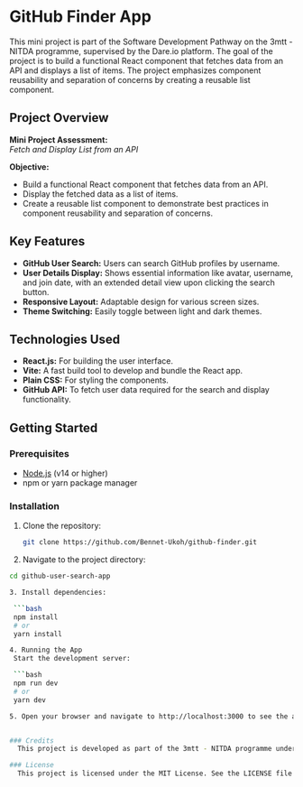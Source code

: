 # GitHub Finder App

This mini project is part of the Software Development Pathway on the 3mtt - NITDA programme, supervised by the Dare.io platform. The goal of the project is to build a functional React component that fetches data from an API and displays a list of items. The project emphasizes component reusability and separation of concerns by creating a reusable list component.

## Project Overview

**Mini Project Assessment:**  
_Fetch and Display List from an API_

**Objective:**

- Build a functional React component that fetches data from an API.
- Display the fetched data as a list of items.
- Create a reusable list component to demonstrate best practices in component reusability and separation of concerns.

## Key Features

- **GitHub User Search:** Users can search GitHub profiles by username.
- **User Details Display:** Shows essential information like avatar, username, and join date, with an extended detail view upon clicking the search button.
- **Responsive Layout:** Adaptable design for various screen sizes.
- **Theme Switching:** Easily toggle between light and dark themes.

## Technologies Used

- **React.js:** For building the user interface.
- **Vite:** A fast build tool to develop and bundle the React app.
- **Plain CSS:** For styling the components.
- **GitHub API:** To fetch user data required for the search and display functionality.

## Getting Started

### Prerequisites

- [Node.js](https://nodejs.org/) (v14 or higher)
- npm or yarn package manager

### Installation

1. Clone the repository:

   ```bash
   git clone https://github.com/Bennet-Ukoh/github-finder.git

   ```

2. Navigate to the project directory:

````bash
cd github-user-search-app

3. Install dependencies:

 ```bash
 npm install
 # or
 yarn install

4. Running the App
 Start the development server:

 ```bash
 npm run dev
 # or
 yarn dev

5. Open your browser and navigate to http://localhost:3000 to see the app in action.


### Credits
  This project is developed as part of the 3mtt - NITDA programme under the supervision of the Dare.io platform. It is one of many projects in the Software Development Pathway.

### License
  This project is licensed under the MIT License. See the LICENSE file for details.
````
